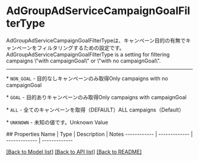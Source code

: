 # AdGroupAdServiceCampaignGoalFilterType

<div lang=\"ja\">AdGroupAdServiceCampaignGoalFilterTypeは、キャンペーン目的の有無でキャンペーンをフィルタリングするための設定です。</div> <div lang=\"en\">AdGroupAdServiceCampaignGoalFilterType is a setting for filtering campaigns \"with campaignGoal\" or \"with no campaignGoal\".</div> <hr> <p>* <code>NON_GOAL</code> - <span lang=\"ja\">目的なしキャンペーンのみ取得</span><span lang=\"en\">Only campaigns with no campaignGoal</span></p> <p>* <code>GOAL</code> - <span lang=\"ja\">目的ありキャンペーンのみ取得</span><span lang=\"en\">Only campaigns with campaignGoal</span></p> <p>* <code>ALL</code> - <span lang=\"ja\">全てのキャンペーンを取得（DEFAULT）</span><span lang=\"en\">ALL campaigns（Default）</span></p> <p>* <code>UNKNOWN</code> - <span lang=\"ja\">未知の値です。</span><span lang=\"en\">Unknown Value</span></p> 
## Properties
Name | Type | Description | Notes
------------ | ------------- | ------------- | -------------

[[Back to Model list]](../README.md#documentation-for-models) [[Back to API list]](../README.md#documentation-for-api-endpoints) [[Back to README]](../README.md)


